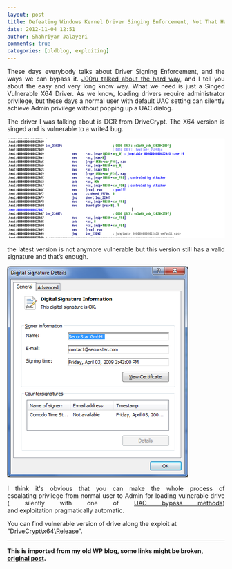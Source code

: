 ```yaml
---
layout: post
title: Defeating Windows Kernel Driver Singing Enforcement, Not That Hard!
date: 2012-11-04 12:51
author: Shahriyar Jalayeri
comments: true
categories: [oldblog, exploiting]
---
```


<div dir="ltr" lang="en">

<p style="text-align:justify;">These days everybody talks about Driver Signing Enforcement, and the ways we can bypass it. <a href="http://j00ru.vexillium.org/?p=1169" target="_blank">J00ru talked about the hard way</a>, and I tell you about the easy and very long know way. What we need is just a Singed Vulnerable X64 Driver. As we know, loading drivers require administrator privilege, but these days a normal user with default UAC setting can silently achieve Admin privilege without popping up a UAC dialog.</p>
<p style="text-align:justify;">The driver I was talking about is DCR from DriveCrypt. The X64 version is singed and is vulnerable to a write4 bug.</p>
<p style="text-align:center;"><a href="\assets\img\posts\dcr.png"><img class="aligncenter  wp-image-31" title="DCR.sys Write4" alt="" src="\assets\img\posts\dcr.png" height="231" width="646" /></a></p>
<p style="text-align:justify;">the latest version is not anymore vulnerable but this version still has a valid signature and that’s enough.</p>
<p style="text-align:justify;"><a href="\assets\img\posts\dcr_sig.png"><img class="aligncenter size-full wp-image-30" title="DCR.sys Signature" alt="" src="\assets\img\posts\dcr_sig.png" height="489" width="419" /></a></p>
<p style="text-align:justify;">I think it's obvious that you can make the whole process of escalating privilege from normal user to Admin for loading vulnerable drive ( silently with one of <a href="http://www.pretentiousname.com/misc/win7_uac_whitelist2.html" target="_blank">UAC bypass methods</a>) and exploitation pragmatically automatic.</p>
You can find vulnerable version of drive along the exploit at "<a href="https://gitlab.com/shahjal/drivecrypt-exp" target="_blank">DriveCrypt\x64\Release</a>".

</div>

---

<p><strong>This is imported from my old WP blog, some links might be broken, <a href="https://repret.wordpress.com/2012/11/04/bypassing-driver-singing-not-that-much-hard/">original post</a>.</strong></p>
